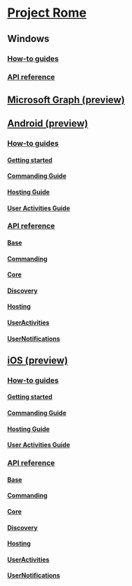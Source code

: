 # [Project Rome](readme.md)

## Windows
### [How-to guides](https://docs.microsoft.com/windows/uwp/launch-resume/connected-apps-and-devices)
### [API reference](https://docs.microsoft.com/uwp/api/windows.system.remotesystems)

## [Microsoft Graph (preview)](MSGraph/readme.md)

## [Android (preview)](Android/readme.md)
### [How-to guides](Android/how-to-guides/readme.md)
#### [Getting started](Android/how-to-guides/getting-started-rome-android.md)
#### [Commanding Guide](Android/how-to-guides/command-remote-devices-and-apps-android.md)
#### [Hosting Guide](Android/how-to-guides/hosting-android.md)
#### [User Activities Guide](Android/how-to-guides/user-activities-android.md)
### [API reference](Android/api-reference/readme.md)
#### [Base](Android/api-reference/relay/base/readme.md)
#### [Commanding](Android/api-reference/relay/commanding/readme.md)
#### [Core](Android/api-reference/relay/core/readme.md)
#### [Discovery](Android/api-reference/relay/discovery/readme.md)
#### [Hosting](Android/api-reference/relay/hosting/readme.md)
#### [UserActivities](Android/api-reference/activities/useractivities/readme.md)
#### [UserNotifications](Android/api-reference/activities/usernotifications/readme.md)


## [iOS (preview)](iOS/readme.md)
### [How-to guides](iOS/how-to-guides/readme.md)
#### [Getting started](iOS/how-to-guides/getting-started-rome-ios.md)
#### [Commanding Guide](iOS/how-to-guides/command-remote-devices-and-apps-ios.md)
#### [Hosting Guide](iOS/how-to-guides/hosting-ios.md)
#### [User Activities Guide](iOS/how-to-guides/user-activities-ios.md)
### [API reference](iOS/api-reference/readme.md)
#### [Base](iOS/api-reference/relay/base/readme.md)
#### [Commanding](iOS/api-reference/relay/commanding/readme.md)
#### [Core](iOS/api-reference/relay/core/readme.md)
#### [Discovery](iOS/api-reference/relay/discovery/readme.md)
#### [Hosting](iOS/api-reference/relay/hosting/readme.md)
#### [UserActivities](iOS/api-reference/activities/useractivities/readme.md)
#### [UserNotifications](iOS/api-reference/activities/usernotifications/readme.md)
